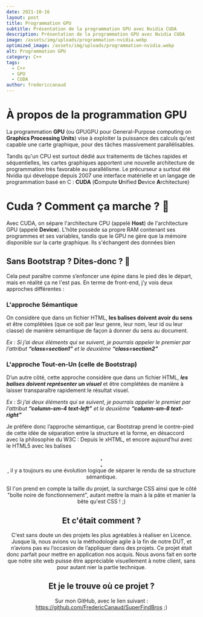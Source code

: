 ```yaml
---
date: 2021-10-16
layout: post
title: Programmation GPU
subtitle: Présentation de la programmation GPU avec Nvidia CUDA
description: Présentation de la programmation GPU avec Nvidia CUDA
image: /assets/img/uploads/programmation-nvidia.webp
optimized_image: /assets/img/uploads/programmation-nvidia.webp
alt: Programmation GPU
category: C++
tags:
  - C++
  - GPU
  - CUDA
author: fredericcanaud
---
```


# À propos de la programmation GPU

La programmation **GPU** (ou GPUGPU pour General-Purpose computing on **Graphics Processing Units**) vise à exploiter la puissance des calculs qu'est capable une carte graphique, pour des tâches massivement parallélisables.

Tandis qu'un CPU est surtout dédié aux traitements de tâches rapides et séquentielles, les cartes graphiques apportent une nouvelle architecture de programmation très favorable au parallélisme.
Le précurseur a surtout été Nvidia qui développe depuis 2007 une interface matérielle et un langage de programmation basé en C : **CUDA** (**C**ompute **U**nified **D**evice **A**rchitecture)

# Cuda ? Comment ça marche ? 🤔

Avec CUDA, on sépare l'architecture CPU (appelé **Host**) de l'architecture GPU (appelé **Device**).
L'hôte possède sa propre RAM contenant ses programmes et ses variables, tandis que le GPU ne gère que la mémoire disponible sur la carte graphique. Ils s'échangent des données bien 


## Sans Bootstrap ? Dites-donc ? 🤔

Cela peut paraître comme s’enfoncer une épine dans le pied dès le départ, mais en réalité ça ne l'est pas. En terme de front-end, j’y vois deux approches différentes :

### L'approche Sémantique

On considère que dans un fichier HTML, **les balises doivent avoir du sens** et être complétées (que ce soit par leur genre, leur nom, leur id ou leur classe) de manière sémantique de façon à donner du sens au document.

*Ex : Si j’ai deux éléments qui se suivent, je pourrais appeler le premier par l’attribut **“class=section1”** et le deuxième **“class=section2”***

### L'approche Tout-en-Un (celle de Bootstrap)

D’un autre côté, cette approche considère que dans un fichier HTML, ***les balises doivent représenter un visuel*** et être complétées de manière à laisser transparaître rapidement le résultat visuel.

*Ex : Si j’ai deux éléments qui se suivent, je pourrais appeler le premier par l’attribut **“column-sm-4 text-left”** et le deuxième **“column-sm-8 text-right”***

Je préfère donc l’approche sémantique, car Bootstrap prend le contre-pied de cette idée de séparation entre la structure et la forme, en désaccord avec la philosophie du W3C : Depuis le xHTML, et encore aujourd’hui avec le HTML5 avec les balises **<header>, <footer>, <section>**, il y a toujours eu une évolution logique de séparer le rendu de sa structure sémantique.

SI l'on prend en compte la taille du projet, la surcharge CSS ainsi que le côté "boîte noire de fonctionnement", autant mettre la main à la pâte et manier la bête qu'est CSS ! ;)
# Et c'était comment ?

C'est sans doute un des projets les plus agréables à réaliser en Licence. Jusque là, nous avions vu la méthodologie agile à la fin de notre DUT, et n’avions pas eu l’occasion de l’appliquer dans des projets. Ce projet était donc parfait pour mettre en application nos acquis. Nous avons fait en sorte que notre site web puisse être appréciable visuellement à notre client, sans pour autant nier la partie technique.

# Et je le trouve où ce projet ?

Sur mon GitHub, avec le lien suivant : <a href="https://github.com/FredericCanaud/SuperFindBros"> https://github.com/FredericCanaud/SuperFindBros </a> ;)
